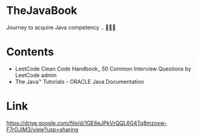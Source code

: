 # TheJavaBook
Journey to acquire Java competency .. 👨🏻‍💻

# Contents
- LeetCode Clean Code Handbook_ 50 Common Interview Questions by LeetCode admin 
- The Java™ Tutorials - ORACLE Java Documentation

# Link 
https://drive.google.com/file/d/1GE6eJPkVrQQL6G4Tq8mzoxw-F7rOJlM3/view?usp=sharing
